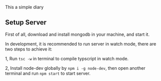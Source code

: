 This a simple diary

## Setup Server

First of all, download and install mongodb in your machine, and start it.

In development, it is recommended to run server in watch mode, there are two steps to achieve it:

1, Run `tsc -w` in terminal to compile typscript in watch mode.

2, Install node-dev globally by `npm i -g node-dev`, then open another terminal and run `npm start` to start server.

